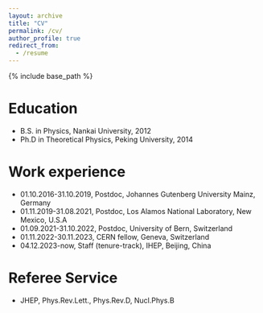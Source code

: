 ```yaml
---
layout: archive
title: "CV"
permalink: /cv/
author_profile: true
redirect_from:
  - /resume
---
```


{% include base_path %}

Education
======
* B.S. in Physics, Nankai University, 2012
* Ph.D in Theoretical Physics, Peking University, 2014

Work experience
======
* 01.10.2016-31.10.2019, Postdoc, Johannes Gutenberg University Mainz, Germany
* 01.11.2019-31.08.2021, Postdoc, Los Alamos National Laboratory, New Mexico, U.S.A
* 01.09.2021-31.10.2022, Postdoc, University of Bern, Switzerland
* 01.11.2022-30.11.2023, CERN fellow, Geneva, Switzerland
* 04.12.2023-now, Staff (tenure-track), IHEP, Beijing, China
    
Referee Service
======
* JHEP, Phys.Rev.Lett., Phys.Rev.D, Nucl.Phys.B

